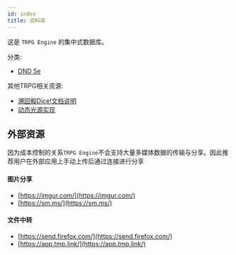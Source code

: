 ```yaml
---
id: index
title: 资料库
---
```


这是 `TRPG Engine` 的集中式数据库。

分类:
- [DND 5e](./dnd5e/__all__.md)

其他TRPG相关资源:
- [溯回骰Dice!文档说明](https://docs.kokona.tech/zh/latest/)
- [动态光源实现](http://greweb.me/illuminated.js)


## 外部资源

因为成本控制的关系`TRPG Engine`不会支持大量多媒体数据的传输与分享。因此推荐用户在外部应用上手动上传后通过连接进行分享

#### 图片分享

- [https://imgur.com/](https://imgur.com/)
- [https://sm.ms/](https://sm.ms/)

#### 文件中转

- [https://send.firefox.com/](https://send.firefox.com/)
- [https://app.tmp.link/](https://app.tmp.link/)
